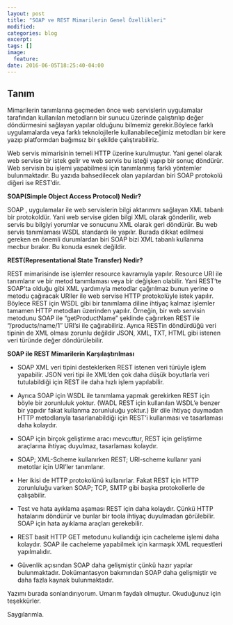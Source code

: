```yaml
---
layout: post
title: "SOAP ve REST Mimarilerin Genel Özellikleri"
modified:
categories: blog
excerpt:
tags: []
image:
  feature:
date: 2016-06-05T18:25:40-04:00
---
```


## Tanım

Mimarilerin tanımlarına geçmeden önce web servislerin uygulamalar tarafından kullanılan metodların bir sunucu üzerinde çalıştırılıp değer döndürmesini sağlayan yapılar olduğunu bilmemiz gerekir.Böylece farklı uygulamalarda veya farklı teknolojilerle kullanabileceğimiz metodları bir kere yazıp platformdan bağımsız bir şekilde çalıştırabiliriz.

Web servis mimarisinin temeli HTTP üzerine kurulmuştur. Yani genel olarak web servise bir istek gelir ve web servis bu isteği yapıp bir sonuç döndürür. Web servisin bu işlemi yapabilmesi için tanımlanmış farklı yöntemler bulunmaktadır. Bu yazıda bahsedilecek olan yapılardan biri SOAP protokolü diğeri ise REST’dir.

**SOAP(Simple Object Access Protocol) Nedir?**

SOAP , uygulamalar ile web servislerin bilgi aktarımını sağlayan XML tabanlı bir protokoldür. Yani web servise giden bilgi XML olarak gönderilir, web servis bu bilgiyi yorumlar ve sonucunu XML olarak geri döndürür.  Bu web servis tanımlaması WSDL standardı ile yapılır. Burada dikkat edilmesi gereken en önemli durumlardan biri SOAP bizi XML tabanlı kullanıma mecbur bırakır. Bu konuda esnek değildir.

**REST(Representational State Transfer) Nedir?**

REST mimarisinde ise işlemler resource kavramıyla yapılır. Resource URI ile tanımlanır ve bir metod tanımlaması veya bir değişken olabilir. Yani REST’te SOAP’ta olduğu gibi XML yardımıyla metodlar çağırılmaz bunun yerine o metodu çağıracak URIler ile web servise HTTP protokolüyle istek yapılır. Böylece REST için WSDL gibi bir tanımlama diline ihtiyaç kalmaz işlemler tamamen HTTP metodları üzerinden yapılır. Örneğin, bir web servisin metodunu SOAP ile “getProductName” şeklinde çağırırken REST ile “/products/name/1″ URI’si ile çağırabiliriz. Ayrıca RESTin döndürdüğü veri tipinin de XML olması zorunlu değildir JSON, XML, TXT, HTML gibi istenen veri türünde değer döndürülebilir.

**SOAP ile REST Mimarilerin Karşılaştırılması**

* SOAP XML veri tipini desteklerken REST istenen veri türüyle işlem yapabilir. JSON veri tipi ile XML’den çok daha düşük boyutlarla veri tutulabildiği için REST ile daha hızlı işlem yapılabilir.

* Ayrıca SOAP için WSDL ile tanımlama yapmak gerekirken REST için böyle bir zorunluluk yoktur. (WADL REST için kullanılan WSDL’e benzer bir yapıdır fakat kullanma zorunluluğu yoktur.) Bir dile ihtiyaç duymadan HTTP metodlarıyla tasarlanabildiği için REST’i kullanması ve tasarlaması daha kolaydır.

* SOAP için birçok geliştirme aracı mevcuttur, REST için geliştirme araçlarına ihtiyaç duyulmaz, tasarlaması kolaydır.

* SOAP; XML-Scheme kullanırken REST; URI-scheme kullanır yani metotlar için URI’ler tanımlanır.

* Her ikisi de HTTP protokolünü kullanırlar. Fakat REST için HTTP zorunluluğu varken SOAP; TCP, SMTP gibi başka protokollerle de çalışabilir.

* Test ve hata ayıklama aşaması REST için daha kolaydır. Çünkü HTTP hatalarını döndürür ve bunlar bir toola ihtiyaç duyulmadan görülebilir. SOAP için hata ayıklama araçları gerekebilir.

* REST basit HTTP GET metodunu kullandığı için cacheleme işlemi daha kolaydır. SOAP ile cacheleme yapabilmek için karmaşık XML requestleri yapılmalıdır.

* Güvenlik açısından SOAP daha gelişmiştir çünkü hazır yapılar bulunmaktadır. Dokümantasyon bakımından SOAP daha gelişmiştir ve daha fazla kaynak bulunmaktadır.


Yazımı burada sonlandırıyorum. Umarım faydalı olmuştur. Okuduğunuz için teşekkürler. 

Saygılarımla.
